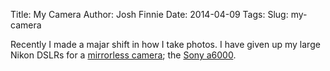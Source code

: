 Title: My Camera
Author: Josh Finnie
Date: 2014-04-09
Tags: 
Slug: my-camera

Recently I made a majar shift in how I take photos. I have given up my large Nikon DSLRs for a [mirrorless camera](http://en.wikipedia.org/wiki/Mirrorless_interchangeable-lens_camera); the [Sony a6000](http://www.dpreview.com/reviews/sony-alpha-a6000).
